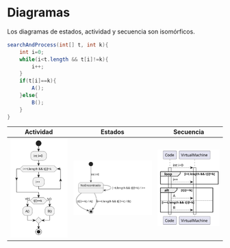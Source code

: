 # Diagramas

Los diagramas de estados, actividad y secuencia son isomórficos.

```java
searchAndProcess(int[] t, int k){
    int i=0;
    while(i<t.length && t[i]!=k){
        i++;
    }
    if(t[i]==k){
        A();
    }else{
        B();
    }
}
```

|Actividad|Estados|Secuencia
|-|-|-|
![](/imagenes/modelosUML/diagramaActividad.svg)|![](/imagenes/modelosUML/diagramaEstados.svg)|![](/imagenes/modelosUML/diagramaSecuencia.svg)